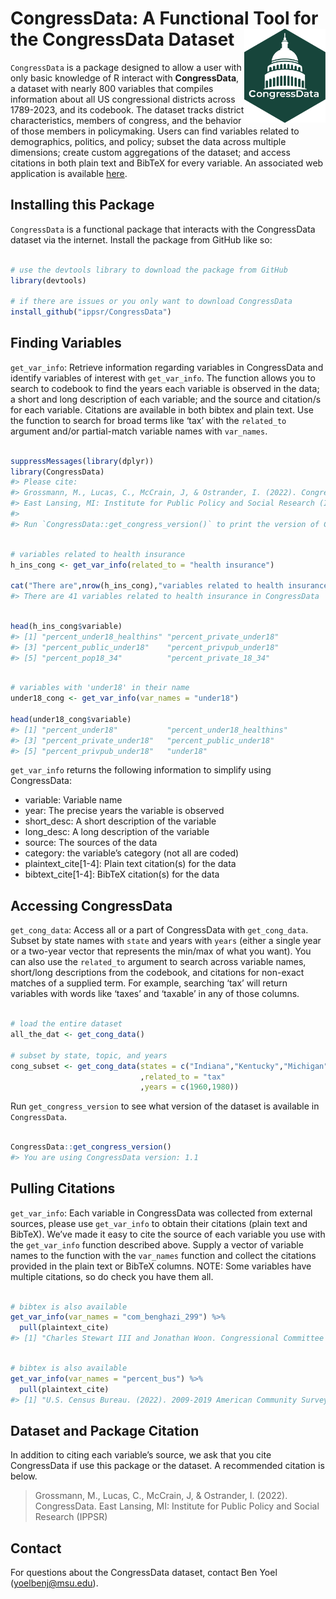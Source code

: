 
<!-- README.md is generated from README.Rmd. Please edit that file -->

# CongressData: A Functional Tool for the CongressData Dataset<img src="figures/CongressData.png" height="150" align="right"/>

`CongressData` is a package designed to allow a user with only basic
knowledge of R interact with **CongressData**, a dataset with nearly 800
variables that compiles information about all US congressional districts
across 1789-2023, and its codebook. The dataset tracks district
characteristics, members of congress, and the behavior of those members
in policymaking. Users can find variables related to demographics,
politics, and policy; subset the data across multiple dimensions; create
custom aggregations of the dataset; and access citations in both plain
text and BibTeX for every variable. An associated web application is
available [here](https://cspp.ippsr.msu.edu/congress/).

## Installing this Package

`CongressData` is a functional package that interacts with the
CongressData dataset via the internet. Install the package from GitHub
like so:

``` r

# use the devtools library to download the package from GitHub
library(devtools)

# if there are issues or you only want to download CongressData
install_github("ippsr/CongressData")
```

## Finding Variables

`get_var_info`: Retrieve information regarding variables in CongressData
and identify variables of interest with `get_var_info`. The function
allows you to search to codebook to find the years each variable is
observed in the data; a short and long description of each variable; and
the source and citation/s for each variable. Citations are available in
both bibtex and plain text. Use the function to search for broad terms
like ‘tax’ with the `related_to` argument and/or partial-match variable
names with `var_names`.

``` r

suppressMessages(library(dplyr))
library(CongressData)
#> Please cite:
#> Grossmann, M., Lucas, C., McCrain, J, & Ostrander, I. (2022). CongressData.
#> East Lansing, MI: Institute for Public Policy and Social Research (IPPSR).
#> 
#> Run `CongressData::get_congress_version()` to print the version of CongressData the package is using.
```

``` r

# variables related to health insurance
h_ins_cong <- get_var_info(related_to = "health insurance")

cat("There are",nrow(h_ins_cong),"variables related to health insurance in CongressData")
#> There are 41 variables related to health insurance in CongressData
```

``` r

head(h_ins_cong$variable)
#> [1] "percent_under18_healthins" "percent_private_under18"  
#> [3] "percent_public_under18"    "percent_privpub_under18"  
#> [5] "percent_pop18_34"          "percent_private_18_34"
```

``` r

# variables with 'under18' in their name
under18_cong <- get_var_info(var_names = "under18")

head(under18_cong$variable)
#> [1] "percent_under18"           "percent_under18_healthins"
#> [3] "percent_private_under18"   "percent_public_under18"   
#> [5] "percent_privpub_under18"   "under18"
```

`get_var_info` returns the following information to simplify using
CongressData:

- variable: Variable name
- year: The precise years the variable is observed
- short_desc: A short description of the variable
- long_desc: A long description of the variable
- source: The sources of the data
- category: the variable’s category (not all are coded)
- plaintext_cite\[1-4\]: Plain text citation(s) for the data
- bibtext_cite\[1-4\]: BibTeX citation(s) for the data

## Accessing CongressData

`get_cong_data`: Access all or a part of CongressData with
`get_cong_data`. Subset by state names with `state` and years with
`years` (either a single year or a two-year vector that represents the
min/max of what you want). You can also use the `related_to` argument to
search across variable names, short/long descriptions from the codebook,
and citations for non-exact matches of a supplied term. For example,
searching ‘tax’ will return variables with words like ‘taxes’ and
‘taxable’ in any of those columns.

``` r

# load the entire dataset
all_the_dat <- get_cong_data()

# subset by state, topic, and years
cong_subset <- get_cong_data(states = c("Indiana","Kentucky","Michigan")
                             ,related_to = "tax"
                             ,years = c(1960,1980))
```

Run `get_congress_version` to see what version of the dataset is
available in `CongressData`.

``` r

CongressData::get_congress_version()
#> You are using CongressData version: 1.1
```

## Pulling Citations

`get_var_info`: Each variable in CongressData was collected from
external sources, please use `get_var_info` to obtain their citations
(plain text and BibTeX). We’ve made it easy to cite the source of each
variable you use with the `get_var_info` function described above.
Supply a vector of variable names to the function with the `var_names`
function and collect the citations provided in the plain text or BibTeX
columns. NOTE: Some variables have multiple citations, so do check you
have them all.

``` r

# bibtex is also available
get_var_info(var_names = "com_benghazi_299") %>%
  pull(plaintext_cite)
#> [1] "Charles Stewart III and Jonathan Woon. Congressional Committee Assignments, 103rd to 114th Congresses, 1993--2017: House of Representatives, 2017.\n"
```

``` r

# bibtex is also available
get_var_info(var_names = "percent_bus") %>%
  pull(plaintext_cite)
#> [1] "U.S. Census Bureau. (2022). 2009-2019 American Community Survey 1-year Estimates. Retrieved from the Census Bureau Data API."
```

## Dataset and Package Citation

In addition to citing each variable’s source, we ask that you cite
CongressData if use this package or the dataset. A recommended citation
is below.

> Grossmann, M., Lucas, C., McCrain, J, & Ostrander, I. (2022).
> CongressData. East Lansing, MI: Institute for Public Policy and Social
> Research (IPPSR)

## Contact

For questions about the CongressData dataset, contact Ben Yoel
(<yoelbenj@msu.edu>).
